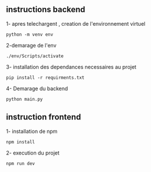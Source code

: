 ## instructions backend 

1- apres telechargent , creation de l'environnement virtuel
```
python -m venv env
```

2-demarage de l'env 
```
./env/Scripts/activate
```

3- installation des dependances necessaires au projet 
```
pip install -r requirments.txt
```

4- Demarage du backend 
```
python main.py
```

## instruction frontend 

1- installation de npm 
```
npm install
```

2- execution du projet 
```
npm run dev
```

